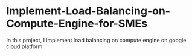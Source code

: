 # Implement-Load-Balancing-on-Compute-Engine-for-SMEs
In this project, I implement load balancing on compute engine on google cloud platform
